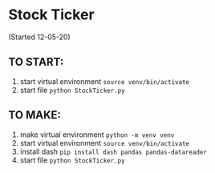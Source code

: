 # Stock Ticker
(Started 12-05-20)

## TO START:
1. start virtual environment `source venv/bin/activate`
2. start file `python StockTicker.py`


## TO MAKE:
1. make virtual environment `python -m venv venv`
2. start virtual environment `source venv/bin/activate`
3. install dash `pip install dash pandas pandas-datareader` 
4. start file `python StockTicker.py`